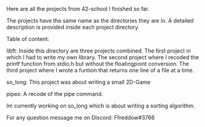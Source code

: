 Here are all the projects from 42-school I finished so far.

The projects have the same name as the directories they are in. A detailed description is provided inside each project directory.

Table of content:

libft:  Inside this directory are three projects combined.
        The first project in which I had to write my own library.
        The second project where I recoded the printf function from stdio.h but without the floatingpoint conversion.
        The third project where I wrote a funtion that returns one line of a file at a time.
        
so_long:  This project was about writing a small 2D-Game

pipex:  A recode of the pipe command.

Im currently working on so_long which is about writing a sorting algorithm.

For any question message me on Discord: Ffreddow#3766

